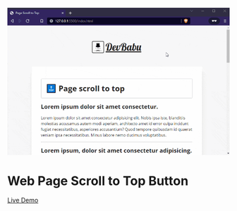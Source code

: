 [![HTML web page scroll to top button](./scroll-to-top.gif "HTML web page scroll to top button")](https://www.devbabu.com/simple-way-to-create-a-smooth-scroll-to-top-button-html-css-js/ "DevBabu.Com")
# Web Page Scroll to Top Button
[Live Demo](https://chandantudu.github.io/scroll-to-top/)